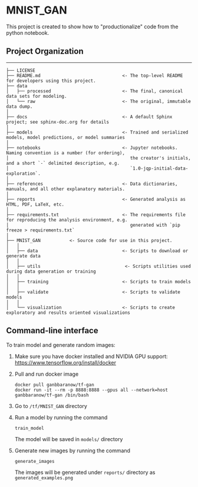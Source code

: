 MNIST_GAN
==============================

This project is created to show how to "productionalize" code from the python notebook.



## Project Organization
------------

    ├── LICENSE
    ├── README.md                               <- The top-level README for developers using this project.
    ├── data
    │   ├── processed                           <- The final, canonical data sets for modeling.
    │   └── raw                                 <- The original, immutable data dump.
    │
    ├── docs                                    <- A default Sphinx project; see sphinx-doc.org for details
    │
    ├── models                                  <- Trained and serialized models, model predictions, or model summaries
    │
    ├── notebooks                               <- Jupyter notebooks. Naming convention is a number (for ordering),
    │                                              the creator's initials, and a short `-` delimited description, e.g.
    │                                              `1.0-jqp-initial-data-exploration`.
    │
    ├── references                              <- Data dictionaries, manuals, and all other explanatory materials.
    │
    ├── reports                                 <- Generated analysis as HTML, PDF, LaTeX, etc.
    │
    ├── requirements.txt                        <- The requirements file for reproducing the analysis environment, e.g.
    │                                              generated with `pip freeze > requirements.txt`
    │
    ├── MNIST_GAN           <- Source code for use in this project.
    │   │
    │   ├── data                                <- Scripts to download or generate data
    │   │
    │   ├── utils                                <- Scripts utilities used during data generation or training
    │   │
    │   ├── training                            <- Scripts to train models
    │   │
    │   ├── validate                            <- Scripts to validate models
    │   │
    │   └── visualization                       <- Scripts to create exploratory and results oriented visualizations

## Command-line interface

To train model and generate random images:
1. Make sure you have docker installed and NVIDIA GPU support:  https://www.tensorflow.org/install/docker
1. Pull and run docker image
    ```
    docker pull ganbbaranow/tf-gan
    docker run -it --rm -p 8888:8888 --gpus all --network=host ganbbaranow/tf-gan /bin/bash
    ```

1. Go to `/tf/MNIST_GAN` directory
1. Run a model by running the command
    ```
    train_model
    ```
   The model will be saved in `models/` directory
1. Generate new images by running the command
    ```
    generate_images
    ```
    The images will be generated under `reports/` directory as `generated_examples.png`